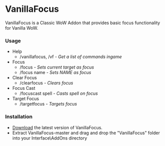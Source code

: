 # VanillaFocus
VanillaFocus is a Classic WoW Addon that provides basic focus functionality for Vanilla WoW.

### Usage
- Help
  - /vanillafocus, /vf - <i>Get a list of commands ingame</i>
- Focus
  - /focus - <i>Sets current target as focus</i>
  - /focus name - <i> Sets NAME as focus</i>
- Clear Focus
  - /clearfocus - <i>Clears focus</i>
- Focus Cast
  - /focuscast spell - <i>Casts spell on focus</i>
- Target Focus
  - /targetfocus - <i>Targets focus</i>

### Installation
- [Download](https://github.com/rowin1/VanillaFocus/archive/master.zip) the latest version of VanillaFocus.
- Extract VanillaFocus-master and drag and drop the "VanillaFocus" folder into your Interface\AddOns directory
